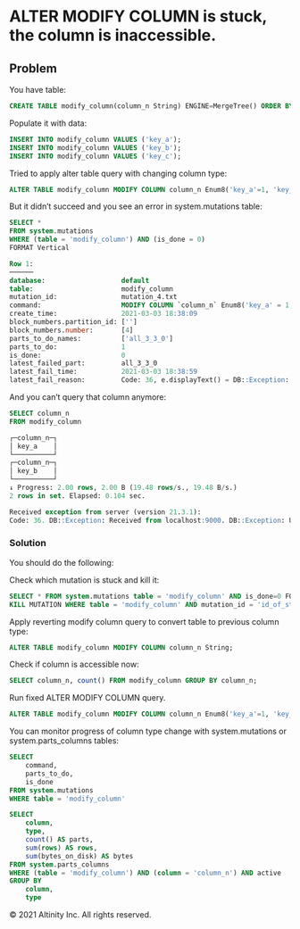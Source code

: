 # ALTER MODIFY COLUMN is stuck, the column is inaccessible.

## Problem

You have table:

```sql
CREATE TABLE modify_column(column_n String) ENGINE=MergeTree() ORDER BY tuple();
```

Populate it with data:

```sql
INSERT INTO modify_column VALUES ('key_a');
INSERT INTO modify_column VALUES ('key_b');
INSERT INTO modify_column VALUES ('key_c');
```

Tried to apply alter table query with changing column type:

```sql
ALTER TABLE modify_column MODIFY COLUMN column_n Enum8('key_a'=1, 'key_b'=2);
```

But it didn’t succeed and you see an error in system.mutations table:

```sql
SELECT *
FROM system.mutations
WHERE (table = 'modify_column') AND (is_done = 0)
FORMAT Vertical

Row 1:
──────
database:                   default
table:                      modify_column
mutation_id:                mutation_4.txt
command:                    MODIFY COLUMN `column_n` Enum8('key_a' = 1, 'key_b' = 2)
create_time:                2021-03-03 18:38:09
block_numbers.partition_id: ['']
block_numbers.number:       [4]
parts_to_do_names:          ['all_3_3_0']
parts_to_do:                1
is_done:                    0
latest_failed_part:         all_3_3_0
latest_fail_time:           2021-03-03 18:38:59
latest_fail_reason:         Code: 36, e.displayText() = DB::Exception: Unknown element 'key_c' for type Enum8('key_a' = 1, 'key_b' = 2): while executing 'FUNCTION CAST(column_n :: 0, 'Enum8(\'key_a\' = 1, \'key_b\' = 2)' :: 1) -> cast(column_n, 'Enum8(\'key_a\' = 1, \'key_b\' = 2)') Enum8('key_a' = 1, 'key_b' = 2) : 2': (while reading from part /var/lib/clickhouse/data/default/modify_column/all_3_3_0/): While executing MergeTree (version 21.3.1.6041)
```

And you can’t query that column anymore:

```sql
SELECT column_n
FROM modify_column

┌─column_n─┐
│ key_a    │
└──────────┘
┌─column_n─┐
│ key_b    │
└──────────┘
↓ Progress: 2.00 rows, 2.00 B (19.48 rows/s., 19.48 B/s.)
2 rows in set. Elapsed: 0.104 sec.

Received exception from server (version 21.3.1):
Code: 36. DB::Exception: Received from localhost:9000. DB::Exception: Unknown element 'key_c' for type Enum8('key_a' = 1, 'key_b' = 2): while executing 'FUNCTION CAST(column_n :: 0, 'Enum8(\'key_a\' = 1, \'key_b\' = 2)' :: 1) -> cast(column_n, 'Enum8(\'key_a\' = 1, \'key_b\' = 2)') Enum8('key_a' = 1, 'key_b' = 2) : 2': (while reading from part /var/lib/clickhouse/data/default/modify_column/all_3_3_0/): While executing MergeTreeThread.
```

### Solution

You should do the following:  
  
Check which mutation is stuck and kill it:

```sql
SELECT * FROM system.mutations table = 'modify_column' AND is_done=0 FORMAT Vertical;
KILL MUTATION WHERE table = 'modify_column' AND mutation_id = 'id_of_stuck_mutation';
```

Apply reverting modify column query to convert table to previous column type:

```sql
ALTER TABLE modify_column MODIFY COLUMN column_n String;
```

Check if column is accessible now:

```sql
SELECT column_n, count() FROM modify_column GROUP BY column_n;
```

Run fixed ALTER MODIFY COLUMN query.

```sql
ALTER TABLE modify_column MODIFY COLUMN column_n Enum8('key_a'=1, 'key_b'=2, 'key_c'=3);
```

  
You can monitor progress of column type change with system.mutations or system.parts\_columns tables:

```sql
SELECT
    command,
    parts_to_do,
    is_done
FROM system.mutations
WHERE table = 'modify_column'

SELECT
    column,
    type,
    count() AS parts,
    sum(rows) AS rows,
    sum(bytes_on_disk) AS bytes
FROM system.parts_columns
WHERE (table = 'modify_column') AND (column = 'column_n') AND active
GROUP BY
    column,
    type
```

© 2021 Altinity Inc. All rights reserved.

